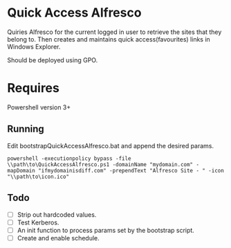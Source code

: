 # Quick Access Alfresco

Quiries Alfresco for the current logged in user to retrieve the sites that they belong to. Then creates and maintains quick access(favourites) links in Windows Explorer. 

Should be deployed using GPO.

# Requires
Powershell version 3+

## Running 
Edit bootstrapQuickAccessAlfresco.bat and append the desired params.

`powershell -executionpolicy bypass -file \\path\to\QuickAccessAlfresco.ps1 -domainName "mydomain.com" -mapDomain "ifmydomainisdiff.com" -prependText "Alfresco Site - " -icon "\\path\to\icon.ico"`

## Todo
- [ ] Strip out hardcoded values.
- [ ] Test Kerberos.
- [ ] An init function to process params set by the bootstrap script.
- [ ] Create and enable schedule.
